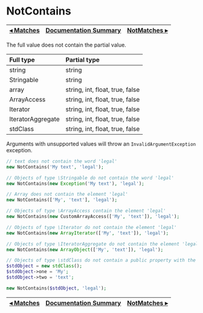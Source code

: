# NotContains

[◂ Matches](05-matches.md) | [Documentation Summary](index.md) | [NotMatches ▸](05-notmatches.md)
-- | -- | --

The full value does not contain the partial value.

| Full type         | Partial type                    |
|:--                |:--                              |
| string            | string                          |
| Stringable        | string                          |
| array             | string, int, float, true, false |
| ArrayAccess       | string, int, float, true, false |
| Iterator          | string, int, float, true, false |
| IteratorAggregate | string, int, float, true, false |
| stdClass          | string, int, float, true, false |

Arguments with unsupported values ​​will throw an `InvalidArgumentException` exception.

```php
// text does not contain the word 'legal'
new NotContains('My text', 'legal');

// Objects of type \Stringable do not contain the word 'legal'
new NotContains(new Exception('My text'), 'legal');

// Array does not contain the element 'legal'
new NotContains(['My', 'text'], 'legal');

// Objects of type \ArrayAccess contain the element 'legal'
new NotContains(new CustomArrayAccess(['My', 'text']), 'legal');

// Objects of type \Iterator do not contain the element 'legal'
new NotContains(new ArrayIterator(['My', 'text']), 'legal');

// Objects of type \IteratorAggregate do not contain the element 'legal'
new NotContains(new ArrayObject(['My', 'text']), 'legal');

// Objects of type \stdClass do not contain a public property with the value 'legal'
$stdObject = new stdClass();
$stdObject->one = 'My';
$stdObject->two = 'text';

new NotContains($stdObject, 'legal');
```

[◂ Matches](05-matches.md) | [Documentation Summary](index.md) | [NotMatches ▸](05-notmatches.md)
-- | -- | --

